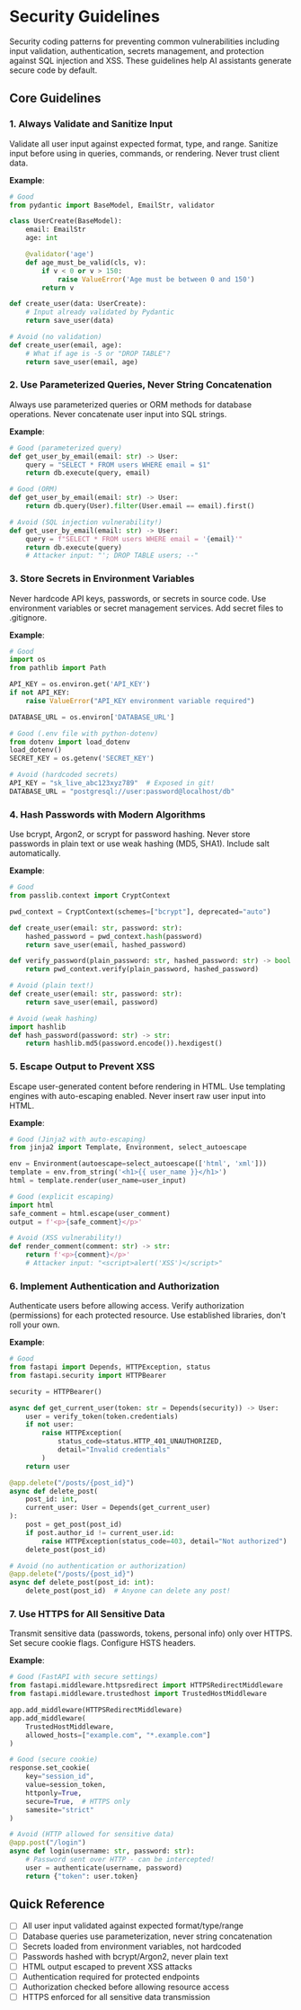# Security Guidelines

Security coding patterns for preventing common vulnerabilities including input validation, authentication, secrets management, and protection against SQL injection and XSS. These guidelines help AI assistants generate secure code by default.

## Core Guidelines

### 1. Always Validate and Sanitize Input

Validate all user input against expected format, type, and range. Sanitize input before using in queries, commands, or rendering. Never trust client data.

**Example**:
```python
# Good
from pydantic import BaseModel, EmailStr, validator

class UserCreate(BaseModel):
    email: EmailStr
    age: int

    @validator('age')
    def age_must_be_valid(cls, v):
        if v < 0 or v > 150:
            raise ValueError('Age must be between 0 and 150')
        return v

def create_user(data: UserCreate):
    # Input already validated by Pydantic
    return save_user(data)

# Avoid (no validation)
def create_user(email, age):
    # What if age is -5 or "DROP TABLE"?
    return save_user(email, age)
```

### 2. Use Parameterized Queries, Never String Concatenation

Always use parameterized queries or ORM methods for database operations. Never concatenate user input into SQL strings.

**Example**:
```python
# Good (parameterized query)
def get_user_by_email(email: str) -> User:
    query = "SELECT * FROM users WHERE email = $1"
    return db.execute(query, email)

# Good (ORM)
def get_user_by_email(email: str) -> User:
    return db.query(User).filter(User.email == email).first()

# Avoid (SQL injection vulnerability!)
def get_user_by_email(email: str) -> User:
    query = f"SELECT * FROM users WHERE email = '{email}'"
    return db.execute(query)
    # Attacker input: "'; DROP TABLE users; --"
```

### 3. Store Secrets in Environment Variables

Never hardcode API keys, passwords, or secrets in source code. Use environment variables or secret management services. Add secret files to .gitignore.

**Example**:
```python
# Good
import os
from pathlib import Path

API_KEY = os.environ.get('API_KEY')
if not API_KEY:
    raise ValueError("API_KEY environment variable required")

DATABASE_URL = os.environ['DATABASE_URL']

# Good (.env file with python-dotenv)
from dotenv import load_dotenv
load_dotenv()
SECRET_KEY = os.getenv('SECRET_KEY')

# Avoid (hardcoded secrets)
API_KEY = "sk_live_abc123xyz789"  # Exposed in git!
DATABASE_URL = "postgresql://user:password@localhost/db"
```

### 4. Hash Passwords with Modern Algorithms

Use bcrypt, Argon2, or scrypt for password hashing. Never store passwords in plain text or use weak hashing (MD5, SHA1). Include salt automatically.

**Example**:
```python
# Good
from passlib.context import CryptContext

pwd_context = CryptContext(schemes=["bcrypt"], deprecated="auto")

def create_user(email: str, password: str):
    hashed_password = pwd_context.hash(password)
    return save_user(email, hashed_password)

def verify_password(plain_password: str, hashed_password: str) -> bool:
    return pwd_context.verify(plain_password, hashed_password)

# Avoid (plain text!)
def create_user(email: str, password: str):
    return save_user(email, password)

# Avoid (weak hashing)
import hashlib
def hash_password(password: str) -> str:
    return hashlib.md5(password.encode()).hexdigest()
```

### 5. Escape Output to Prevent XSS

Escape user-generated content before rendering in HTML. Use templating engines with auto-escaping enabled. Never insert raw user input into HTML.

**Example**:
```python
# Good (Jinja2 with auto-escaping)
from jinja2 import Template, Environment, select_autoescape

env = Environment(autoescape=select_autoescape(['html', 'xml']))
template = env.from_string('<h1>{{ user_name }}</h1>')
html = template.render(user_name=user_input)

# Good (explicit escaping)
import html
safe_comment = html.escape(user_comment)
output = f'<p>{safe_comment}</p>'

# Avoid (XSS vulnerability!)
def render_comment(comment: str) -> str:
    return f'<p>{comment}</p>'
    # Attacker input: "<script>alert('XSS')</script>"
```

### 6. Implement Authentication and Authorization

Authenticate users before allowing access. Verify authorization (permissions) for each protected resource. Use established libraries, don't roll your own.

**Example**:
```python
# Good
from fastapi import Depends, HTTPException, status
from fastapi.security import HTTPBearer

security = HTTPBearer()

async def get_current_user(token: str = Depends(security)) -> User:
    user = verify_token(token.credentials)
    if not user:
        raise HTTPException(
            status_code=status.HTTP_401_UNAUTHORIZED,
            detail="Invalid credentials"
        )
    return user

@app.delete("/posts/{post_id}")
async def delete_post(
    post_id: int,
    current_user: User = Depends(get_current_user)
):
    post = get_post(post_id)
    if post.author_id != current_user.id:
        raise HTTPException(status_code=403, detail="Not authorized")
    delete_post(post_id)

# Avoid (no authentication or authorization)
@app.delete("/posts/{post_id}")
async def delete_post(post_id: int):
    delete_post(post_id)  # Anyone can delete any post!
```

### 7. Use HTTPS for All Sensitive Data

Transmit sensitive data (passwords, tokens, personal info) only over HTTPS. Set secure cookie flags. Configure HSTS headers.

**Example**:
```python
# Good (FastAPI with secure settings)
from fastapi.middleware.httpsredirect import HTTPSRedirectMiddleware
from fastapi.middleware.trustedhost import TrustedHostMiddleware

app.add_middleware(HTTPSRedirectMiddleware)
app.add_middleware(
    TrustedHostMiddleware,
    allowed_hosts=["example.com", "*.example.com"]
)

# Good (secure cookie)
response.set_cookie(
    key="session_id",
    value=session_token,
    httponly=True,
    secure=True,  # HTTPS only
    samesite="strict"
)

# Avoid (HTTP allowed for sensitive data)
@app.post("/login")
async def login(username: str, password: str):
    # Password sent over HTTP - can be intercepted!
    user = authenticate(username, password)
    return {"token": user.token}
```

## Quick Reference

- [ ] All user input validated against expected format/type/range
- [ ] Database queries use parameterization, never string concatenation
- [ ] Secrets loaded from environment variables, not hardcoded
- [ ] Passwords hashed with bcrypt/Argon2, never plain text
- [ ] HTML output escaped to prevent XSS attacks
- [ ] Authentication required for protected endpoints
- [ ] Authorization checked before allowing resource access
- [ ] HTTPS enforced for all sensitive data transmission

